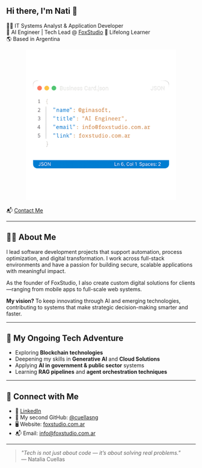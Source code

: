 ## Hi there, I'm Nati 👋

👩‍💻  IT Systems Analyst & Application Developer <br> 
🧠 AI Engineer | Tech Lead @ [FoxStudio](https://foxstudio.com.ar) 
🌱 Lifelong Learner <br>
🌎 Based in Argentina 

<p align="center">
  <img src="https://raw.githubusercontent.com/ginasoft/ginasoft/main/business-card.png" alt="Business Card" width="400"/>
</p>

📬  [Contact Me](#contact)
 
---

## 👩‍💻 About Me

I lead software development projects that support automation, process optimization, and digital transformation. I work across full-stack environments and have a passion for building secure, scalable applications with meaningful impact.

As the founder of FoxStudio, I also create custom digital solutions for clients—ranging from mobile apps to full-scale web systems.

**My vision?** To keep innovating through AI and emerging technologies, contributing to systems that make strategic decision-making smarter and faster.

---

## 🔮 My Ongoing Tech Adventure

- Exploring **Blockchain technologies**
- Deepening my skills in **Generative AI** and **Cloud Solutions**  
- Applying **AI in government & public sector** systems  
- Learning **RAG pipelines** and **agent orchestration techniques**  

---
<a name="contact"></a>
## 🔗 Connect with Me

- 💼 [LinkedIn](https://www.linkedin.com/in/nataliacuellas)  
- 🐙 My second GitHub: [@cuellasng](https://github.com/cuellasng)  
- 🖥️ Website: [foxstudio.com.ar](https://foxstudio.com.ar)  
- 📬 Email: info@foxstudio.com.ar  

---

> *"Tech is not just about code — it’s about solving real problems."*  
> — Natalia Cuellas
<!--
**ginasoft/ginasoft** is a ✨ _special_ ✨ repository because its `README.md` (this file) appears on your GitHub profile.

Here are some ideas to get you started:

- 🔭 I’m currently working on ...
- 🌱 I’m currently learning ...
- 👯 I’m looking to collaborate on ...
- 🤔 I’m looking for help with ...
- 💬 Ask me about ...
- 📫 How to reach me: ...
- 😄 Pronouns: ...
- ⚡ Fun fact: ...
-->
